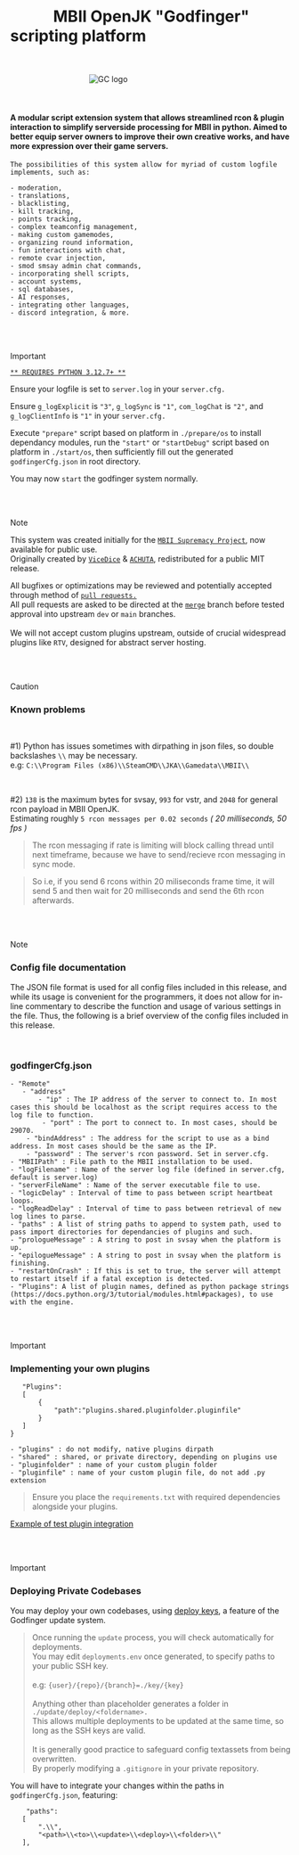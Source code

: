 # ㅤㅤㅤMBII OpenJK "Godfinger" scripting platform

</br>

ㅤㅤㅤㅤㅤㅤㅤㅤㅤㅤㅤ![GC logo](https://github.com/MBII-Galactic-Conquest/godfinger/blob/main/gc.png)

</br>

#### A modular script extension system that allows streamlined rcon &amp; plugin interaction to simplify serverside processing for MBII in python. Aimed to better equip server owners to improve their own creative works, and have more expression over their game servers.

```
The possibilities of this system allow for myriad of custom logfile implements, such as:

- moderation,
- translations,
- blacklisting,
- kill tracking,
- points tracking,
- complex teamconfig management,
- making custom gamemodes,
- organizing round information,
- fun interactions with chat,
- remote cvar injection,
- smod smsay admin chat commands,
- incorporating shell scripts,
- account systems,
- sql databases,
- AI responses,
- integrating other languages,
- discord integration, & more.
```

</br>

</br>

> [!IMPORTANT]
> [`** REQUIRES PYTHON 3.12.7+ **`](https://www.python.org/downloads/release/python-3127/)
> 
> Ensure your logfile is set to `server.log` in your `server.cfg.`
> 
> Ensure `g_logExplicit` is `"3"`, `g_logSync` is `"1"`, `com_logChat` is `"2"`, and `g_logClientInfo` is `"1"` in your `server.cfg.`
> 
> Execute `"prepare"` script based on platform in  `./prepare/os` to install dependancy modules, run the `"start"` or `"startDebug"` script based on platform in `./start/os`, then sufficiently fill out the generated `godfingerCfg.json` in root directory.
>
> You may now `start` the godfinger system normally.


</br>

</br>

> [!NOTE]
> This system was created initially for the [`MBII Supremacy Project`](https://community.moviebattles.org/threads/supremacy-release-tracker.10667/), now available for public use.</br>Originally created by [`ViceDice`](https://github.com/ViceDice) & [`ACHUTA`](https://github.com/mantlar), redistributed for a public MIT release.
>
> All bugfixes or optimizations may be reviewed and potentially accepted through method of [`pull requests.`](https://github.com/MBII-Galactic-Conquest/godfinger/pulls)</br>All pull requests are asked to be directed at the [`merge`](https://github.com/MBII-Galactic-Conquest/godfinger/tree/merge) branch before tested approval into upstream `dev` or `main` branches.</br></br>We will not accept custom plugins upstream, outside of crucial widespread plugins like `RTV`, designed for abstract server hosting.

</br>
</br>

> [!CAUTION]
> ### **Known problems**
>
> </br>
>
> #1) Python has issues sometimes with dirpathing in json files, so double backslashes `\\` may be necessary.</br>e.g: `C:\\Program Files (x86)\\SteamCMD\\JKA\\Gamedata\\MBII\\`
>
>
> </br>
>
> #2) `138` is the maximum bytes for svsay, `993` for vstr, and `2048` for general rcon payload in MBII OpenJK.</br>Estimating roughly `5 rcon messages per 0.02 seconds` *( 20 milliseconds, 50 fps )*
> 
> > The rcon messaging if rate is limiting will block calling thread until next timeframe, because we have to send/recieve rcon messaging in sync mode.
> 
> > So i.e, if you send 6 rcons within 20 miliseconds frame time, it will send 5 and then wait for 20 milliseconds and send the 6th rcon afterwards.
>

</br>

</br>

> [!NOTE]
> ### **Config file documentation**
>
> The JSON file format is used for all config files included in this release, and while its usage is convenient for the programmers, it does not allow for in-line commentary to describe the function and usage of various settings in the file. Thus, the following is a brief overview of the config files included in this release.
>
> </br>
>
> ### **godfingerCfg.json**
> ```
> - "Remote"
>    - "address"
>        - "ip" : The IP address of the server to connect to. In most cases this should be localhost as the script requires access to the log file to function.
>         - "port" : The port to connect to. In most cases, should be 29070.
>     - "bindAddress" : The address for the script to use as a bind address. In most cases should be the same as the IP.
>     - "password" : The server's rcon password. Set in server.cfg.
> - "MBIIPath" : File path to the MBII installation to be used.
> - "logFilename" : Name of the server log file (defined in server.cfg, default is server.log)
> - "serverFileName" : Name of the server executable file to use.
> - "logicDelay" : Interval of time to pass between script heartbeat loops.
> - "logReadDelay" : Interval of time to pass between retrieval of new log lines to parse.
> - "paths" : A list of string paths to append to system path, used to pass import directories for dependancies of plugins and such.
> - "prologueMessage" : A string to post in svsay when the platform is up.
> - "epilogueMessage" : A string to post in svsay when the platform is finishing.
> - "restartOnCrash" : If this is set to true, the server will attempt to restart itself if a fatal exception is detected.
> - "Plugins": A list of plugin names, defined as python package strings (https://docs.python.org/3/tutorial/modules.html#packages), to use with the engine.
> ```

</br>

</br>

> [!IMPORTANT]
> ### **Implementing your own plugins**
> ```
>    "Plugins":
>    [
>        {
>            "path":"plugins.shared.pluginfolder.pluginfile"
>        }
>    ]
>}
>
> - "plugins" : do not modify, native plugins dirpath
> - "shared" : shared, or private directory, depending on plugins use
> - "pluginfolder" : name of your custom plugin folder
> - "pluginfile" : name of your custom plugin file, do not add .py extension
> ```
>
> > Ensure you place the `requirements.txt` with required dependencies alongside your plugins.
>
> [Example of test plugin integration](https://github.com/MBII-Galactic-Conquest/godfinger/blob/main/plugins/shared/test/testPlugin.py)

</br>

</br>

> [!IMPORTANT]
> ### **Deploying Private Codebases**
>
> You may deploy your own codebases, using [deploy keys](https://docs.gitlab.com/user/project/deploy_keys/), a feature of the Godfinger update system.
> 
> > Once running the `update` process, you will check automatically for deployments.</br>You may edit `deployments.env` once generated, to specify paths to your public SSH key.</br></br>e.g: `{user}/{repo}/{branch}=./key/{key}`</br></br>Anything other than placeholder generates a folder in `./update/deploy/<foldername>.`</br>This allows multiple deployments to be updated at the same time, so long as the SSH keys are valid.</br></br> It is generally good practice to safeguard config textassets from being overwritten.</br>By properly modifying a `.gitignore` in your private repository.
>
> You will have to integrate your changes within the paths in `godfingerCfg.json`, featuring:
>
> ```
>     "paths":
>    [
>        ".\\",
>        "<path>\\<to>\\<update>\\<deploy>\\<folder>\\"
>    ],
> ```
>

